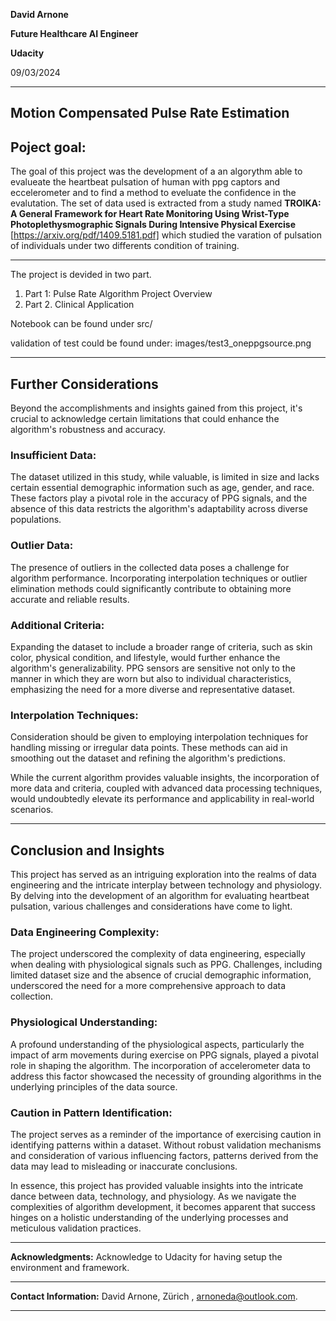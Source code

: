 
 
**David Arnone**

**Future Healthcare AI Engineer**

**Udacity**

09/03/2024

---

## **Motion Compensated Pulse Rate Estimation** 

## Poject goal: ##

The goal of this project was the development of a an algorythm able to evalueate the heartbeat pulsation of human with ppg captors and eccelerometer and to find a method to eveluate the confidence in the evalutation.
The set of data used is extracted from a study named **TROIKA: A General Framework for Heart Rate Monitoring Using Wrist-Type Photoplethysmographic Signals During Intensive Physical Exercise** [https://arxiv.org/pdf/1409.5181.pdf] which studied the varation of pulsation of individuals under two differents condition of training.

---

The project is devided in two part.

1. Part 1: Pulse Rate Algorithm Project Overview
2. Part 2. Clinical Application


Notebook can be found under src/

validation of test could be found under:
images/test3_oneppgsource.png
                   
---

## Further Considerations

Beyond the accomplishments and insights gained from this project, it's crucial to acknowledge certain limitations that could enhance the algorithm's robustness and accuracy.

### Insufficient Data:

The dataset utilized in this study, while valuable, is limited in size and lacks certain essential demographic information such as age, gender, and race. These factors play a pivotal role in the accuracy of PPG signals, and the absence of this data restricts the algorithm's adaptability across diverse populations.

### Outlier Data:

The presence of outliers in the collected data poses a challenge for algorithm performance. Incorporating interpolation techniques or outlier elimination methods could significantly contribute to obtaining more accurate and reliable results.

### Additional Criteria:

Expanding the dataset to include a broader range of criteria, such as skin color, physical condition, and lifestyle, would further enhance the algorithm's generalizability. PPG sensors are sensitive not only to the manner in which they are worn but also to individual characteristics, emphasizing the need for a more diverse and representative dataset.

### Interpolation Techniques:

Consideration should be given to employing interpolation techniques for handling missing or irregular data points. These methods can aid in smoothing out the dataset and refining the algorithm's predictions.

While the current algorithm provides valuable insights, the incorporation of more data and criteria, coupled with advanced data processing techniques, would undoubtedly elevate its performance and applicability in real-world scenarios.

---


## Conclusion and Insights

This project has served as an intriguing exploration into the realms of data engineering and the intricate interplay between technology and physiology. By delving into the development of an algorithm for evaluating heartbeat pulsation, various challenges and considerations have come to light.

### Data Engineering Complexity:

The project underscored the complexity of data engineering, especially when dealing with physiological signals such as PPG. Challenges, including limited dataset size and the absence of crucial demographic information, underscored the need for a more comprehensive approach to data collection.

### Physiological Understanding:

A profound understanding of the physiological aspects, particularly the impact of arm movements during exercise on PPG signals, played a pivotal role in shaping the algorithm. The incorporation of accelerometer data to address this factor showcased the necessity of grounding algorithms in the underlying principles of the data source.

### Caution in Pattern Identification:

The project serves as a reminder of the importance of exercising caution in identifying patterns within a dataset. Without robust validation mechanisms and consideration of various influencing factors, patterns derived from the data may lead to misleading or inaccurate conclusions.

In essence, this project has provided valuable insights into the intricate dance between data, technology, and physiology. As we navigate the complexities of algorithm development, it becomes apparent that success hinges on a holistic understanding of the underlying processes and meticulous validation practices.

---

**Acknowledgments:**
Acknowledge to Udacity for having setup the environment and framework.

---

**Contact Information:**
David Arnone, Zürich , arnoneda@outlook.com.

---
